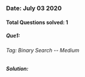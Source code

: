 ### Date: July 03 2020

#### Total Questions solved: 1
##### Que1: 
###### Tag: Binary Search  -- Medium
##### Solution:

```

```
